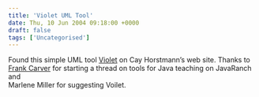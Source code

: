 ```yaml
---
title: 'Violet UML Tool'
date: Thu, 10 Jun 2004 09:18:00 +0000
draft: false
tags: ['Uncategorised']
---
```


Found this simple UML tool [Violet](http://horstmann.com/violet/) on Cay Horstmann’s web site. Thanks to [Frank Carver](http://saloon.javaranch.com/cgi-bin/ubb/ultimatebb.cgi?ubb=get_topic&f=77&t=000037) for starting a thread on tools for Java teaching on JavaRanch and  
Marlene Miller for suggesting Voilet.
